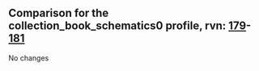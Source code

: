 ## Comparison for the collection_book_schematics0 profile, rvn: [179](https://github.com/PRO100KatYT/FortniteProfileRevisions/tree/main/profiles/collection_book_schematics0/179%20collection_book_schematics0.json)-[181](https://github.com/PRO100KatYT/FortniteProfileRevisions/tree/main/profiles/collection_book_schematics0/181%20collection_book_schematics0.json)

No changes
